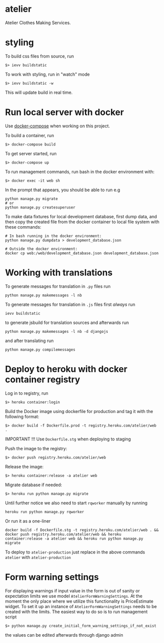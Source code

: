 # atelier

Atelier Clothes Making Services.

# styling

To build css files from source, run
 
```
$> ievv buildstatic
```

To work with styling, run in "watch" mode 
```
$> ievv buildstatic -w
```
 This will update build in real time.

# Run local server with docker

Use [docker-compose](https://docs.docker.com/compose/) when working on this project. 

To build a container, run
```
$> docker-compose build
```

To get server started, run
```
$> docker-compose up
```

To run management commands, run bash in the docker environment with:

```
$> docker exec -it web sh
```

In the prompt that appears, you should be able to run e.g

```
python manage.py migrate
# or
python manage.py createsuperuser
```

To make data fixtures for local development database, first dump data, and then copy
the created file from the docker container to local file system with these commands:

```
# In bash running in the docker environment:
python manage.py dumpdata > development_database.json

# Outside the docker environment:
docker cp web:/web/development_database.json development_database.json
```

# Working with translations

To generate messages for translation in `.py` files run 
```
python manage.py makemessages -l nb
```

To generate messages for translation in `.js` files first *always* run

```commandline
ievv buildstatic 
``` 
to generate jsbuild for translation sources and afterwards run
```
python manage.py makemessages -l nb -d djangojs
```
and after translating run 
```commandline
python manage.py compilemessages
```


# Deploy to heroku with docker container registry

Log in to registry, run

```
$> heroku container:login
```

Build the Docker image using dockerfile for production and tag it with the following format:

```
$> docker build -f Dockerfile.prod -t registry.heroku.com/atelier/web .
```

IMPORTANT !!! Use `Dockerfile.stg` when deploying to staging

Push the image to the registry:

```
$> docker push registry.heroku.com/atelier/web
```

Release the image:
```
$> heroku container:release -a atelier web
```

Migrate database if needed:
```
$> heroku run python manage.py migrate
```

Until further notice we also need to start `rqworker` manually by running
```
heroku run python manage.py rqworker
```

Or run it as a one-liner
```
docker build -f Dockerfile.stg -t registry.heroku.com/atelier/web . && docker push registry.heroku.com/atelier/web && heroku container:release -a atelier web && heroku run python manage.py migrate
```

To deploy to `atelier-production` just replace in the above commands `atelier` with `atelier-production`

# Form warning settings

For displaying warnings if input value in the form is out of sanity or expectation limits we use 
model `AtelierFormWarningSettings`. At the moment the only place where we utilize this functionality is 
PriceEstimate widget. To set it up an instance of `AtelierFormWarningSettings` needs to be created with the limits.
The easiest way to do so is to run management script 
```
$> python manage.py create_initial_form_warning_settings_if_not_exist
```
the values can be edited afterwards through django admin
